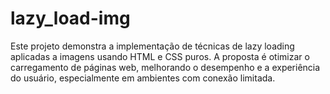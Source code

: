 # lazy_load-img
Este projeto demonstra a implementação de técnicas de lazy loading aplicadas a imagens usando HTML e CSS puros. A proposta é otimizar o carregamento de páginas web, melhorando o desempenho e a experiência do usuário, especialmente em ambientes com conexão limitada.
